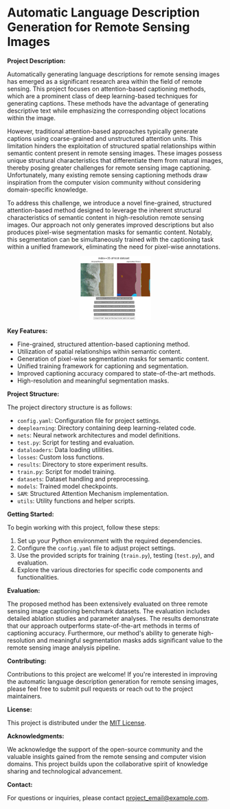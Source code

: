 # Automatic Language Description Generation for Remote Sensing Images

**Project Description:**

Automatically generating language descriptions for remote sensing images has emerged as a significant research area within the field of remote sensing. This project focuses on attention-based captioning methods, which are a prominent class of deep learning-based techniques for generating captions. These methods have the advantage of generating descriptive text while emphasizing the corresponding object locations within the image.

However, traditional attention-based approaches typically generate captions using coarse-grained and unstructured attention units. This limitation hinders the exploitation of structured spatial relationships within semantic content present in remote sensing images. These images possess unique structural characteristics that differentiate them from natural images, thereby posing greater challenges for remote sensing image captioning. Unfortunately, many existing remote sensing captioning methods draw inspiration from the computer vision community without considering domain-specific knowledge.

To address this challenge, we introduce a novel fine-grained, structured attention-based method designed to leverage the inherent structural characteristics of semantic content in high-resolution remote sensing images. Our approach not only generates improved descriptions but also produces pixel-wise segmentation masks for semantic content. Notably, this segmentation can be simultaneously trained with the captioning task within a unified framework, eliminating the need for pixel-wise annotations.

<p align="center" width="100%">
    <img width="33%" src="Pictures/Segmented_Beam/35.png"> 
</p>



**Key Features:**

- Fine-grained, structured attention-based captioning method.
- Utilization of spatial relationships within semantic content.
- Generation of pixel-wise segmentation masks for semantic content.
- Unified training framework for captioning and segmentation.
- Improved captioning accuracy compared to state-of-the-art methods.
- High-resolution and meaningful segmentation masks.

**Project Structure:**

The project directory structure is as follows:

- `config.yaml`: Configuration file for project settings.
- `deeplearning`: Directory containing deep learning-related code.
- `nets`: Neural network architectures and model definitions.
- `test.py`: Script for testing and evaluation.
- `dataloaders`: Data loading utilities.
- `losses`: Custom loss functions.
- `results`: Directory to store experiment results.
- `train.py`: Script for model training.
- `datasets`: Dataset handling and preprocessing.
- `models`: Trained model checkpoints.
- `SAM`: Structured Attention Mechanism implementation.
- `utils`: Utility functions and helper scripts.

**Getting Started:**

To begin working with this project, follow these steps:

1. Set up your Python environment with the required dependencies.
2. Configure the `config.yaml` file to adjust project settings.
3. Use the provided scripts for training (`train.py`), testing (`test.py`), and evaluation.
4. Explore the various directories for specific code components and functionalities.

**Evaluation:**

The proposed method has been extensively evaluated on three remote sensing image captioning benchmark datasets. The evaluation includes detailed ablation studies and parameter analyses. The results demonstrate that our approach outperforms state-of-the-art methods in terms of captioning accuracy. Furthermore, our method's ability to generate high-resolution and meaningful segmentation masks adds significant value to the remote sensing image analysis pipeline.

**Contributing:**

Contributions to this project are welcome! If you're interested in improving the automatic language description generation for remote sensing images, please feel free to submit pull requests or reach out to the project maintainers.

**License:**

This project is distributed under the [MIT License](LICENSE).

**Acknowledgments:**

We acknowledge the support of the open-source community and the valuable insights gained from the remote sensing and computer vision domains. This project builds upon the collaborative spirit of knowledge sharing and technological advancement.

**Contact:**

For questions or inquiries, please contact [project_email@example.com](mailto:project_email@example.com).
